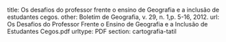 title: Os desafios do professor frente o ensino de Geografia e a inclusão de estudantes cegos.
other:  Boletim de Geografia, v. 29, n. 1,p. 5-16, 2012.
url: Os Desafios do Professor Frente o Ensino de Geografia e a Inclusão de Estudantes Cegos.pdf
urltype: PDF
section: cartografia-tatil
